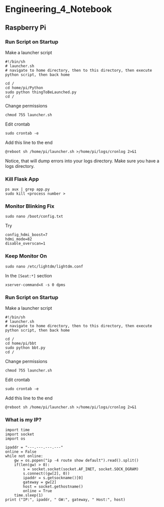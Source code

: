 # Engineering_4_Notebook
## Raspberry Pi
### Run Script on Startup

Make a launcher script
```
#!/bin/sh
# launcher.sh
# navigate to home directory, then to this directory, then execute python script, then back home

cd /
cd home/pi/Python
sudo python thingToBeLaunched.py
cd /
```
Change permissions

`chmod 755 launcher.sh`

Edit crontab

`sudo crontab -e`

Add this line to the end

`@reboot sh /home/pi/launcher.sh >/home/pi/logs/cronlog 2>&1`

Notice, that will dump errors into your logs directory.  Make sure you have a logs directory.

### Kill Flask App
```
ps aux | grep app.py
sudo kill <process number >
```
### Monitor Blinking Fix

`sudo nano /boot/config.txt`

Try

```
config_hdmi_boost=7
hdmi_mode=82
disable_overscan=1
```
### Keep Monitor On

`sudo nano /etc/lightdm/lightdm.conf`

In the `[Seat:*]` section

`xserver-command=X -s 0 dpms`

### Run Script on Startup
Make a launcher script

```
#!/bin/sh
# launcher.sh
# navigate to home directory, then to this directory, then execute python script, then back home

cd /
cd home/pi/bbt
sudo python bbt.py
cd /
```
Change permissions

`chmod 755 launcher.sh`

Edit crontab

`sudo crontab -e`

Add this line to the end

`@reboot sh /home/pi/launcher.sh >/home/pi/logs/cronlog 2>&1`

### What is my IP?
```
import time
import socket
import os
 
ipaddr = "---.---.---.---"
online = False
while not online:
    gw = os.popen("ip -4 route show default").read().split()
    if(len(gw) > 0):
        s = socket.socket(socket.AF_INET, socket.SOCK_DGRAM)
        s.connect((gw[2], 0))
        ipaddr = s.getsockname()[0]
        gateway = gw[2]
        host = socket.gethostname()
        online = True
    time.sleep(1)
print ("IP:", ipaddr, " GW:", gateway, " Host:", host)
```